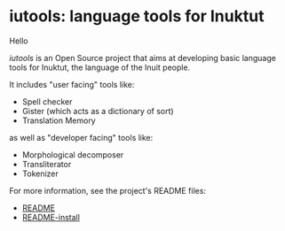 # iutools: language tools for Inuktut

Hello

_iutools_ is an Open Source project that aims at developing basic language 
tools for Inuktut, the language of the Inuit people.
 
It includes "user facing" tools like: 
- Spell checker
- Gister (which acts as a dictionary of sort)
- Translation Memory

as well as "developer facing" tools like:
- Morphological decomposer
- Transliterator
- Tokenizer

For more information, see the project's README files:
- [README](https://github.com/iutools/iutools/blob/master/README.md)
- [README-install](https://github.com/iutools/iutools/blob/master/README-install.md)
    
    
